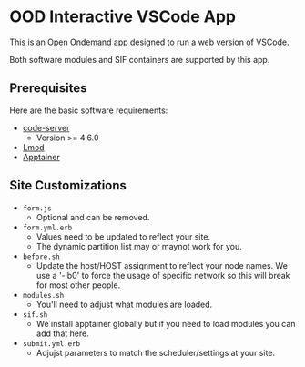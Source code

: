 # OOD Interactive VSCode App

This is an Open Ondemand app designed to run a web version of VSCode.

Both software modules and SIF containers are supported by this app.

## Prerequisites

Here are the basic software requirements:

- [code-server](https://github.com/coder/code-server)
  - Version >= 4.6.0
- [Lmod](https://lmod.readthedocs.io/en/latest/index.html)
- [Apptainer](https://apptainer.org/)

## Site Customizations

- `form.js`
  - Optional and can be removed.
- `form.yml.erb`
  - Values need to be updated to reflect your site.
  - The dynamic partition list may or maynot work for you.
- `before.sh`
  - Update the host/HOST assignment to reflect your node names.  We use a '-ib0' to force the usage of specific network so this will break for most other people.
- `modules.sh`
  - You'll need to adjust what modules are loaded.
- `sif.sh`
  - We install apptainer globally but if you need to load modules you can add that here.
- `submit.yml.erb`
  - Adjujst parameters to match the scheduler/settings at your site.
